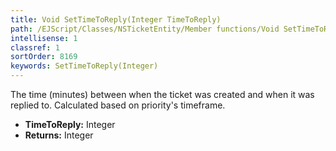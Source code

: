 ```yaml
---
title: Void SetTimeToReply(Integer TimeToReply)
path: /EJScript/Classes/NSTicketEntity/Member functions/Void SetTimeToReply(Integer p_0)
intellisense: 1
classref: 1
sortOrder: 8169
keywords: SetTimeToReply(Integer)
---
```



The time (minutes) between when the ticket was created and when it was replied to. Calculated based on priority&apos;s timeframe.



* **TimeToReply:** Integer
* **Returns:** Integer


